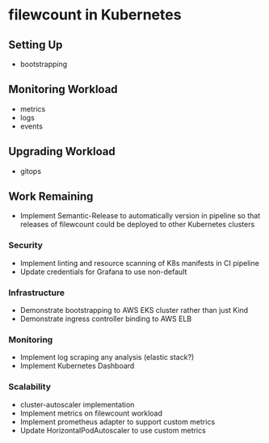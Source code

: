 # filewcount in Kubernetes

## Setting Up

- bootstrapping

## Monitoring Workload

- metrics
- logs
- events

## Upgrading Workload

- gitops

## Work Remaining

- Implement Semantic-Release to automatically version in pipeline so that releases of filewcount could be deployed to other Kubernetes clusters

### Security

- Implement linting and resource scanning of K8s manifests in CI pipeline
- Update credentials for Grafana to use non-default

### Infrastructure

- Demonstrate bootstrapping to AWS EKS cluster rather than just Kind
- Demonstrate ingress controller binding to AWS ELB

### Monitoring

- Implement log scraping any analysis (elastic stack?)
- Implement Kubernetes Dashboard

### Scalability

- cluster-autoscaler implementation
- Implement metrics on filewcount workload
- Implement prometheus adapter to support custom metrics
- Update HorizontalPodAutoscaler to use custom metrics
